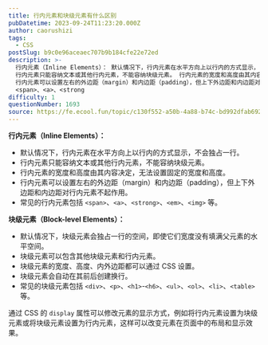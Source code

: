 ```yaml
---
title: 行内元素和块级元素有什么区别
pubDatetime: 2023-09-24T11:23:20.000Z
author: caorushizi
tags:
  - CSS
postSlug: b9c0e96aceaec707b9b184cfe22e72ed
description: >-
  行内元素（Inline Elements）： 默认情况下，行内元素在水平方向上以行内的方式显示，不会独占一行。
  行内元素只能容纳文本或其他行内元素，不能容纳块级元素。 行内元素的宽度和高度由其内容决定，无法设置固定的宽度和高度。
  行内元素可以设置左右的外边距（margin）和内边距（padding），但上下外边距和内边距对行内元素不起作用。 常见的行内元素包括
  <span>、<a>、<strong
difficulty: 1
questionNumber: 1693
source: https://fe.ecool.fun/topic/c130f552-a50b-4a88-b74c-bd992dfab692
---
```


**行内元素（Inline Elements）：**

- 默认情况下，行内元素在水平方向上以行内的方式显示，不会独占一行。
- 行内元素只能容纳文本或其他行内元素，不能容纳块级元素。
- 行内元素的宽度和高度由其内容决定，无法设置固定的宽度和高度。
- 行内元素可以设置左右的外边距（margin）和内边距（padding），但上下外边距和内边距对行内元素不起作用。
- 常见的行内元素包括 `<span>`、`<a>`、`<strong>`、`<em>`、`<img>` 等。

**块级元素（Block-level Elements）：**

- 默认情况下，块级元素会独占一行的空间，即使它们宽度没有填满父元素的水平空间。
- 块级元素可以包含其他块级元素和行内元素。
- 块级元素的宽度、高度、内外边距都可以通过 CSS 设置。
- 块级元素会自动在其前后创建换行。
- 常见的块级元素包括 `<div>`、`<p>`、`<h1>`-`<h6>`、`<ul>`、`<ol>`、`<li>`、`<table>` 等。

通过 CSS 的 `display` 属性可以修改元素的显示方式，例如将行内元素设置为块级元素或将块级元素设置为行内元素，这样可以改变元素在页面中的布局和显示效果。
